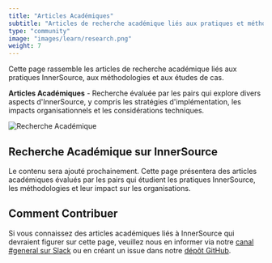 ```yaml
---
title: "Articles Académiques"
subtitle: "Articles de recherche académique liés aux pratiques et méthodologies InnerSource."
type: "community"
image: "images/learn/research.png"
weight: 7
---
```


<section class="section">
  <div class="container">
    <div class="row align-items-center">
      <div class="col-md-6 order-2 order-md-2">
        <p>Cette page rassemble les articles de recherche académique liés aux pratiques InnerSource, aux méthodologies et aux études de cas.
        </p>
        <p class="mt-4"><b>Articles Académiques</b> - Recherche évaluée par les pairs qui explore divers aspects d'InnerSource, y compris les stratégies d'implémentation, les impacts organisationnels et les considérations techniques.</p>
      </div>
      <div class="col-md-5 order-1 order-md-1 mb-4 mb-md-0">
        <img src="/images/learn/research.png" class="img-fluid" alt="Recherche Académique">
      </div>
    </div>
  </div>
</section>

<section class="section bg-light">
  <div class="container">
    <div class="row justify-content-center">
      <div class="col-md-12">
        <div class="text-center mb-5">
          <h2>Recherche Académique sur InnerSource</h2>
          <p>Le contenu sera ajouté prochainement. Cette page présentera des articles académiques évalués par les pairs qui étudient les pratiques InnerSource, les méthodologies et leur impact sur les organisations.</p>
        </div>
      </div>
    </div>
  </div>
</section>

## Comment Contribuer

Si vous connaissez des articles académiques liés à InnerSource qui devraient figurer sur cette page, veuillez nous en informer via notre <a href="https://innersourcecommons.slack.com">canal #general sur Slack</a> ou en créant un issue dans notre <a href="https://github.com/InnerSourceCommons/innersourcecommons.org">dépôt GitHub</a>.